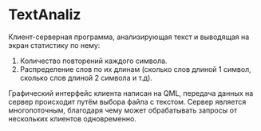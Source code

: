 # TextAnaliz

Клиент-серверная программа, анализирующая текст и выводящая на экран статистику по нему:
1) Количество повторений каждого символа.
2) Распределение слов по их длинам (сколько слов длиной 1 символ, сколько слов длиной 2 символа и т.д).

Графический интерфейс клиента написан на QML, передача данных на сервер происходит путём выбора файла с текстом. Сервер является многопоточным, благодаря чему может обрабатывать запросы от нескольких клиентов одновременно.

